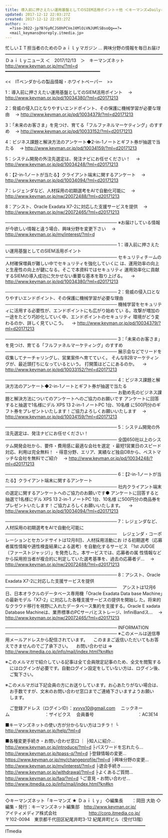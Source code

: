 ```yaml
---
title: 導入前に押さえたい運用基盤としてのSIEM活用ポイント＋他 ＜キーマンズ★Daily-2017/12/13＞
updated: 2017-12-12 22:03:27Z
created: 2017-12-12 22:03:27Z
author: >-
  =?iso-2022-jp?B?GyRCJS0hPCVeJXMlOiVNJUMlSBsoQg==?=
  <mail_keymans@noreply.itmedia.jp>
---
```


忙しいＩＴ担当者のためのＤａｉｌｙマガジン … 興味分野の情報を毎日お届け
━━━━━━━━━━━━━━━━━━━━━━━━━━━━━━━━━━━━
Ｄａｉｌｙニュース ＜　2017/12/13　＞　キーマンズネット
http://www.keyman.or.jp/my/?ml=d
━━━━━━━━━━━━━━━━━━━━━━━━━━━━━━━━━━━━

<<　ITベンダからの製品情報・ホワイトペーパー　>>

1：導入前に押さえたい運用基盤としてのSIEM活用ポイント
　→ http://www.keyman.or.jp/pd/10034380/?ml=d20171213

2：脅威の侵入口となりやすいエンドポイント、その保護に機械学習が必要な理由
　→ http://www.keyman.or.jp/pd/10034379/?ml=d20171213

3：「未来のお客さま」を見つけ、育てる「フルファネルマーケティング」のすすめ
　→ http://www.keyman.or.jp/pd/10033152/?ml=d20171213

4：ビジネス課題と解決方法のアンケート◆2-in-1ノートとギフト券が抽選で当たる
　→ http://www.keyman.or.jp/pd/10034159/?ml=d20171213

5：システム開発の外注先選定は、発注ナビにお任せください！
　→ http://www.keyman.or.jp/pd/10034248/?ml=d20171213

6：【2-in-1ノートが当たる】クライアント端末に関するアンケート
　→ http://www.keyman.or.jp/pd/10034094/?ml=d20171213

7：レジェンダなど、人材採用の初期選考をAIで自動化可能に
　→ http://www.keyman.or.jp/nw/20072488/?ml=d20171213

8：アシスト、Oracle Exadata X7-2に対応した支援サービスを提供
　→ http://www.keyman.or.jp/nw/20072465/?ml=d20171213

────────────────────────────────────
※お届けしている情報が今欲しい情報と違う場合、興味分野を変更下さい
　→ http://www.keyman.or.jp/my/interest/?ml=d

────────────────────────────────────
1：導入前に押さえたい運用基盤としてのSIEM活用ポイント
────────────────────────────────────
セキュリティチームの人材確保増員が難しい中でセキュリティを強化していくに
は、運用効率の向上と生産性の向上が鍵になる。そこで本資料ではセキュリティ
運用効率化に貢献するSIEMの導入成功に欠かせない重要な基本を取り上げる。
　→ http://www.keyman.or.jp/pd/10034380/?ml=d20171213

────────────────────────────────────
2：脅威の侵入口となりやすいエンドポイント、その保護に機械学習が必要な理由
────────────────────────────────────
機械学習をセキュリティに活用する必要性が、エンドポイントにも広がり始めてい
る。攻撃が増加の一途をたどり巧妙化していく中、エンドポイントのセキュリティ
環境がどう変わるのか、詳しく見ていこう。
　→ http://www.keyman.or.jp/pd/10034379/?ml=d20171213

────────────────────────────────────
3：「未来のお客さま」を見つけ、育てる「フルファネルマーケティング」のすすめ
────────────────────────────────────
展示会などでリードを収集してナーチャリングし、営業案件へ育てていく。
そんなB2Bマーケティングが、最近頭打ちになっているという。
打開策はどこにあるのか。
　→ http://www.keyman.or.jp/pd/10033152/?ml=d20171213

────────────────────────────────────
4：ビジネス課題と解決方法のアンケート◆2-in-1ノートとギフト券が抽選で当たる
────────────────────────────────────
お勤め先のビジネス課題と解決方法についてのアンケートへのご協力のお願いです
アンケートに回答すると抽選で1名様にデル XPS 13 2-in-1 ノートPC 1台、10名様
に500円分のギフト券をプレゼントいたします！ご協力よろしくお願いいたします
　→ http://www.keyman.or.jp/pd/10034159/?ml=d20171213

────────────────────────────────────
5：システム開発の外注先選定は、発注ナビにお任せください！
────────────────────────────────────
全国650社以上のシステム開発会社から、要件・費用感に最適な会社を選定
・最短1営業日のスピード対応、利用は完全無料！
・得意分野、エリア、実績など独自DBから、ベストマッチな会社を無料でご紹介
　→ http://www.keyman.or.jp/pd/10034248/?ml=d20171213

────────────────────────────────────
6：【2-in-1ノートが当たる】クライアント端末に関するアンケート
────────────────────────────────────
社内クライアント端末の選定に関するアンケートへのご協力のお願いです●
アンケートに回答すると抽選で1名様にデル XPS 13 2-in-1 ノートPC 1台、10名様
に500円分の商品券をプレゼントいたします！ご協力よろしくお願いいたします。
　→ http://www.keyman.or.jp/pd/10034094/?ml=d20171213

────────────────────────────────────
7：レジェンダなど、人材採用の初期選考をAIで自動化可能に
────────────────────────────────────
　レジェンダ・コーポレーションとセカンドサイトは12月8日、人材採用活動にお
ける初期選考（応募者属性情報や適性検査結果による選考）を自動化するサービス
「1st JUDGE（ファーストジャッジ）」を発売した。本サービスでは、応募者の属
性情報などから採用担当者が複合的に判定していた選考基準を、過去の応募者デ…
　→ http://www.keyman.or.jp/nw/20072488/?ml=d20171213

────────────────────────────────────
8：アシスト、Oracle Exadata X7-2に対応した支援サービスを提供
────────────────────────────────────
　アシストは12月6日、日本オラクルのデータベース専用機「Oracle Exadata Data
base Machine」の最新モデル「X7-2」に対応した各種支援サービスの提供を開始し
た。将来的なクラウド移行を視野に入れたデータベース集約を支援する。Oracle E
xadata Database Machineは、業界標準のPCサーバとストレージ、InfiniBandス…
　→ http://www.keyman.or.jp/nw/20072465/?ml=d20171213

────────────────────────────────────
INFORMATION
────────────────────────────────────
※このメールは送信専用メールアドレスから配信されています。
　このままご返信いただいてもお答えできませんのでご了承下さい。
　お問い合わせは ⇒ http://www.itmedia.co.jp/info/mail/index.html?kn#kn

※このメルマガで紹介している記事は全て会員限定記事のため、全文を閲覧する
　にはログインが必要です。自動ログイン設定をしていない方は、ログイン後、
　ご覧下さい。

※このメルマガは下記会員の方にお送りしています。お心あたりがない場合は、
　お手数ですが、文末のお問い合わせ窓口までご連絡下さいますようお願い
　します。

　ご登録アドレス（ログインID）：[xyvyx10@gmail.com](mailto:xyvyx10@gmail.com)
　ニックネーム　　　　　　　　：ザイビクス
　会員番号　　　　　　　　　　：AC3E14

■キーマンズネットの使い方が分からない方はコチラ！
└ http://www.keyman.or.jp/help/?ml=d

■各種変更手続き・お問い合わせ窓口
｜
├知人に紹介… http://www.keyman.or.jp/introduce/?ml=d
├パスワードを忘れたら… http://www.keyman.or.jp/tpass-q/?ml=d
├登録情報の変更… https://www.keyman.or.jp/my/changeprofile/?ml=d
├興味分野の変更… http://www.keyman.or.jp/my/interest/?ml=d
├退会手続き……… http://www.keyman.or.jp/withdrawal/?ml=d
├よくあるご質問… http://www.keyman.or.jp/faq/?ml=d
└ご意見・お問い合わせ… http://www.itmedia.co.jp/info/mail/index.html?kn#kn

━━━━━━━━━━━━━━━━━━━━━━━━━━━━━━━━━━━━
◇キーマンズネット「キーマンズ ★ Ｄａｉｌｙ」
◇編集長　　：岡田 大助
◇編集・発行：キーマンズネット編集部　http://www.keyman.or.jp/
　　　　　　　アイティメディア株式会社
　　　　　　　http://corp.itmedia.co.jp/
　　　　　　　〒102-0094　東京都千代田区紀尾井町3-12 紀尾井町ビル（受付13階）
━━━━━━━━━━━━━━━━━━━━━━━━━━━━━━━━ ITmedia
